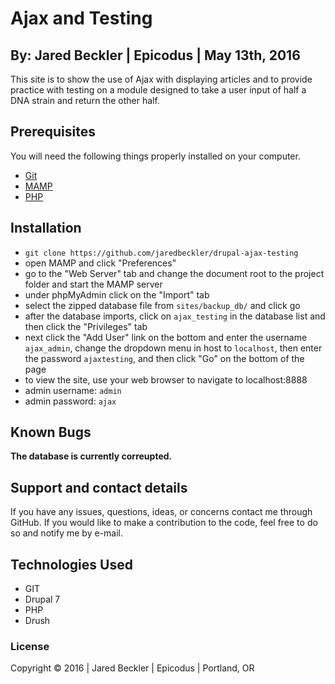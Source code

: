 # Ajax and Testing
## By: Jared Beckler | Epicodus | May 13th, 2016
This site is to show the use of Ajax with displaying articles and to provide practice with testing on a module designed to take a user input of half a DNA strain and return the other half.

## Prerequisites
You will need the following things properly installed on your computer.
- [Git](http://git-scm.com/)
- [MAMP](https://www.mamp.info/en/)
- [PHP](http://php.net/manual/en/install.php)

## Installation
- `git clone https://github.com/jaredbeckler/drupal-ajax-testing`
- open MAMP and click "Preferences"
- go to the "Web Server" tab and change the document root to the project folder and start the MAMP server
- under phpMyAdmin click on the "Import" tab
- select the zipped database file from `sites/backup_db/` and click go
- after the database imports, click on `ajax_testing` in the database list and then click the "Privileges" tab
- next click the "Add User" link on the bottom and enter the username `ajax_admin`, change the dropdown menu in host to `localhost`, then enter the password `ajaxtesting`, and then click "Go" on the bottom of the page
- to view the site, use your web browser to navigate to localhost:8888
- admin username: `admin`
- admin password: `ajax`

## Known Bugs
**The database is currently correupted.**

## Support and contact details
If you have any issues, questions, ideas, or concerns contact me through GitHub. If you would like to make a contribution to the code, feel free to do so and notify me by e-mail.

## Technologies Used
- GIT
- Drupal 7
- PHP
- Drush

### License
Copyright © 2016  |  Jared Beckler  |  Epicodus  |  Portland, OR
